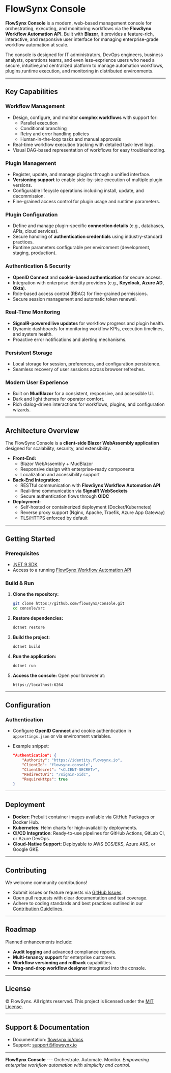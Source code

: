 # FlowSynx Console

**FlowSynx Console** is a modern, web-based management console for
orchestrating, executing, and monitoring workflows via the **FlowSynx
Workflow Automation API**. Built with **Blazor**, it
provides a feature-rich, interactive, and responsive user interface for
managing enterprise-grade workflow automation at scale.

The console is designed for IT administrators, DevOps engineers,
business analysts, operations teams, and even less-exprience users 
who need a secure, intuitive,and centralized platform to manage automation 
workflows, plugins,runtime execution, and monitoring in distributed environments.

------------------------------------------------------------------------

## Key Capabilities

### Workflow Management

-   Design, configure, and monitor **complex workflows** with support for:
    -   Parallel execution
    -   Conditional branching
    -   Retry and error handling policies
    -   Human-in-the-loop tasks and manual approvals
-   Real-time workflow execution tracking with detailed task-level logs.
-   Visual DAG-based representation of workflows for easy troubleshooting.

### Plugin Management

-   Register, update, and manage plugins through a unified interface.
-   **Versioning support** to enable side-by-side execution of multiple plugin versions.
-   Configurable lifecycle operations including install, update, and decommission.
-   Fine-grained access control for plugin usage and runtime parameters.

### Plugin Configuration

-   Define and manage plugin-specific **connection details** (e.g., databases, APIs, cloud services).
-   Secure handling of **authentication credentials** using industry-standard practices.
-   Runtime parameters configurable per environment (development, staging, production).

### Authentication & Security

-   **OpenID Connect** and **cookie-based authentication** for secure access.
-   Integration with enterprise identity providers (e.g., **Keycloak**, **Azure AD**, **Okta**).
-   Role-based access control (RBAC) for fine-grained permissions.
-   Secure session management and automatic token renewal.

### Real-Time Monitoring

-   **SignalR-powered live updates** for workflow progress and plugin health.
-   Dynamic dashboards for monitoring workflow KPIs, execution timelines, and system health.
-   Proactive error notifications and alerting mechanisms.

### Persistent Storage

-   Local storage for session, preferences, and configuration persistence.
-   Seamless recovery of user sessions across browser refreshes.

### Modern User Experience

-   Built on **MudBlazor** for a consistent, responsive, and accessible UI.
-   Dark and light themes for operator comfort.
-   Rich dialog-driven interactions for workflows, plugins, and configuration wizards.

------------------------------------------------------------------------

## Architecture Overview

The FlowSynx Console is a **client-side Blazor WebAssembly application**
designed for scalability, security, and extensibility.

-   **Front-End:**
    -   Blazor WebAssembly + MudBlazor
    -   Responsive design with enterprise-ready components
    -   Localization and accessibility support
-   **Back-End Integration:**
    -   RESTful communication with **FlowSynx Workflow Automation API**
    -   Real-time communication via **SignalR WebSockets**
    -   Secure authentication flows through **OIDC**
-   **Deployment:**
    -   Self-hosted or containerized deployment (Docker/Kubernetes)
    -   Reverse proxy support (Nginx, Apache, Traefik, Azure App Gateway)
    -   TLS/HTTPS enforced by default

------------------------------------------------------------------------

## Getting Started

### Prerequisites

-   [.NET 9 SDK](https://dotnet.microsoft.com/download/dotnet/9.0)
-   Access to a running [FlowSynx Workflow Automation API](https://flowsynx.io)

### Build & Run

1.  **Clone the repository:**

    ```bash
    git clone https://github.com/flowsynx/console.git
    cd console/src
    ```

2.  **Restore dependencies:**

    ```bash
    dotnet restore
    ```

3.  **Build the project:**

    ```bash
    dotnet build
    ```

4.  **Run the application:**

    ```bash
    dotnet run
    ```

5.  **Access the console:**
    Open your browser at:

        https://localhost:6264

------------------------------------------------------------------------

## Configuration

### Authentication

-   Configure **OpenID Connect** and cookie authentication in `appsettings.json` or via environment variables.
-   Example snippet:

    ```json
    "Authentication": {
        "Authority": "https://identity.flowsynx.io",
        "ClientId": "flowsynx-console",
        "ClientSecret": "<CLIENT-SECRET>",
        "RedirectUri": "/signin-oidc",
        "RequireHttps": true
    }
    ```

------------------------------------------------------------------------

## Deployment

-   **Docker**: Prebuilt container images available via GitHub Packages or Docker Hub.
-   **Kubernetes**: Helm charts for high-availability deployments.
-   **CI/CD Integration**: Ready-to-use pipelines for GitHub Actions, GitLab CI, or Azure DevOps.
-   **Cloud-Native Support**: Deployable to AWS ECS/EKS, Azure AKS, or Google GKE.

------------------------------------------------------------------------

## Contributing

We welcome community contributions!
- Submit issues or feature requests via [GitHub Issues](https://github.com/flowsynx/console/issues).
- Open pull requests with clear documentation and test coverage.
- Adhere to coding standards and best practices outlined in our [Contribution Guidelines](https://github.com/flowsynx/console/CONTRIBUTING.md).

------------------------------------------------------------------------

## Roadmap

Planned enhancements include:
- **Audit logging** and advanced compliance reports.
- **Multi-tenancy support** for enterprise customers.
- **Workflow versioning and rollback** capabilities.
- **Drag-and-drop workflow designer** integrated into the console.

------------------------------------------------------------------------

## License

© FlowSynx. All rights reserved.
This project is licensed under the [MIT License](https://opensource.org/licenses/MIT).

------------------------------------------------------------------------

## Support & Documentation

-   Documentation: [flowsynx.io/docs](https://flowsynx.io/docs/overview)
-   Support: <support@flowsynx.io>

------------------------------------------------------------------------

**FlowSynx Console** --- Orchestrate. Automate. Monitor.
*Empowering enterprise workflow automation with simplicity and control.*